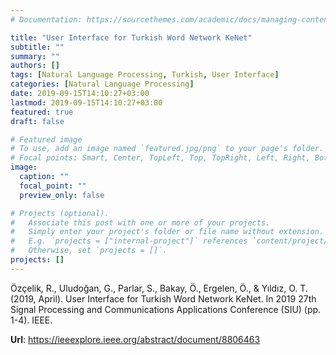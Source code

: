 ```yaml
---
# Documentation: https://sourcethemes.com/academic/docs/managing-content/

title: "User Interface for Turkish Word Network KeNet"
subtitle: ""
summary: ""
authors: []
tags: [Natural Language Processing, Turkish, User Interface]
categories: [Natural Language Processing]
date: 2019-09-15T14:10:27+03:00
lastmod: 2019-09-15T14:10:27+03:00
featured: true
draft: false

# Featured image
# To use, add an image named `featured.jpg/png` to your page's folder.
# Focal points: Smart, Center, TopLeft, Top, TopRight, Left, Right, BottomLeft, Bottom, BottomRight.
image:
  caption: ""
  focal_point: ""
  preview_only: false

# Projects (optional).
#   Associate this post with one or more of your projects.
#   Simply enter your project's folder or file name without extension.
#   E.g. `projects = ["internal-project"]` references `content/project/deep-learning/index.md`.
#   Otherwise, set `projects = []`.
projects: []
---
```


Özçelik, R., Uludoğan, G., Parlar, S., Bakay, Ö., Ergelen, Ö., & Yıldız, O. T. (2019, April). User Interface for Turkish Word Network KeNet. In 2019 27th Signal Processing and Communications Applications Conference (SIU) (pp. 1-4). IEEE.

**Url**: https://ieeexplore.ieee.org/abstract/document/8806463
